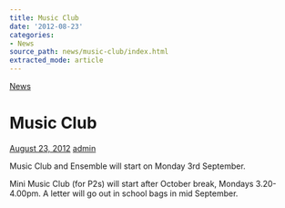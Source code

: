 ```yaml
---
title: Music Club
date: '2012-08-23'
categories:
- News
source_path: news/music-club/index.html
extracted_mode: article
---
```

[News](/news/)

# Music Club

[August 23, 2012](/news/music-club/) [admin](author/admin/)

Music Club and Ensemble will start on Monday 3rd September.

Mini Music Club (for P2s) will start after October break, Mondays 3.20-4.00pm. A letter will go out in school bags in mid September.
